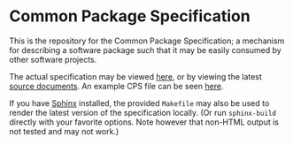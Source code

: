 Common Package Specification
============================

This is the repository for the Common Package Specification; a mechanism for
describing a software package such that it may be easily consumed by other
software projects.

The actual specification may be viewed [here](https://mwoehlke.github.io/cps/),
or by viewing the latest
[source documents](https://github.com/mwoehlke/cps/).
An example CPS file can be seen
[here](https://github.com/mwoehlke/cps/blob/master/sample.cps).

If you have [Sphinx](http://www.sphinx-doc.org/) installed, the provided
`Makefile` may also be used to render the latest version of the specification
locally. (Or run `sphinx-build` directly with your favorite options. Note
however that non-HTML output is not tested and may not work.)
